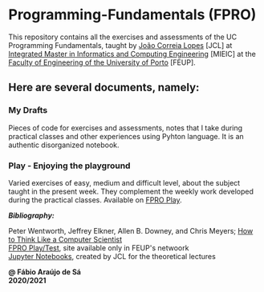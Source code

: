# Programming-Fundamentals (FPRO)

This repository contains all the exercises and assessments of the UC Programming Fundamentals, taught by [João Correia Lopes](https://web.fe.up.pt/~jlopes/doku.php/teach/fpro/index) [JCL] at [Integrated Master in Informatics and Computing Engineering](https://sigarra.up.pt/feup/pt/cur_geral.cur_view?pv_curso_id=742) [MIEIC] at the [Faculty of Engineering of the University of Porto](https://sigarra.up.pt/feup/pt/web_page.Inicial) [FEUP]. 


## Here are several documents, namely:

### My Drafts<br/>
Pieces of code for exercises and assessments, notes that I take during practical classes and other experiences using Pyhton language. It is an authentic disorganized notebook.<br/>

### Play - Enjoying the playground<br/>
Varied exercises of easy, medium and difficult level, about the subject taught in the present week. They complement the weekly work developed during the practical classes. Available on [FPRO Play](https://fpro.fe.up.pt/play).<br/>

***Bibliography:*** 

Peter Wentworth, Jeffrey Elkner, Allen B. Downey, and Chris Meyers; [How to Think Like a Computer Scientist](http://openbookproject.net/thinkcs/python/english3e/index.html)<br/>
[FPRO Play/Test](fpro.fe.up.pt), site available only in FEUP's netwoork<br/>
[Jupyter Notebooks](https://github.com/fpro-feup/notebooks), created by JCL for the theoretical lectures<br/>



**@ Fábio Araújo de Sá** <br/>
**2020/2021**
